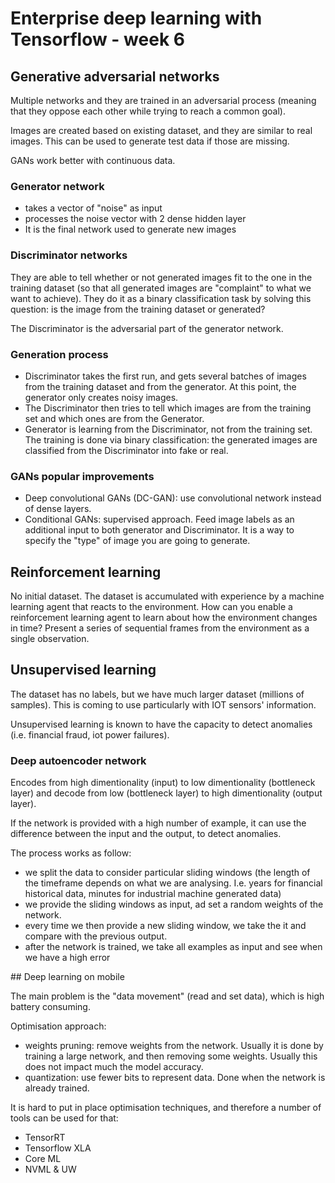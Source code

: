 # Enterprise deep learning with Tensorflow - week 6

## Generative adversarial networks

Multiple networks and they are trained in an adversarial process (meaning that they oppose each other while trying to reach a common goal).

Images are created based on existing dataset, and they are similar to real images. This can be used to generate test data if those are missing.

GANs work better with continuous data.

### Generator network

- takes a vector of "noise" as input
- processes the noise vector with 2 dense hidden layer
- It is the final network used to generate new images

### Discriminator networks

They are able to tell whether or not generated images fit to the one in the training dataset (so that all generated images are "complaint" to what we want to achieve).
They do it as a binary classification task by solving this question: is the image from the training dataset or generated?

The Discriminator is the adversarial part of the generator network.

### Generation process

- Discriminator takes the first run, and gets several batches of images from the training dataset and from the generator. At this point, the generator only creates noisy images.
- The Discriminator then tries to tell which images are from the training set and which ones are from the Generator.
- Generator is learning from the Discriminator, not from the training set. The training is done via binary classification: the generated images are classified from the Discriminator into fake or real.

### GANs popular improvements

- Deep convolutional GANs (DC-GAN): use convolutional network instead of dense layers.
- Conditional GANs: supervised approach. Feed image labels as an additional input to both generator and Discriminator. It is a way to specify the "type" of image you are going to generate.

## Reinforcement learning

No initial dataset. The dataset is accumulated with experience by a machine learning agent that reacts to the environment.
How can you enable a reinforcement learning agent to learn about how the environment changes in time? Present a series of sequential frames from the environment as a single observation.

## Unsupervised learning

The dataset has no labels, but we have much larger dataset (millions of samples). This is coming to use particularly with IOT sensors' information.

Unsupervised learning is known to have the capacity to detect anomalies (i.e. financial fraud, iot power failures).

### Deep autoencoder network

Encodes from high dimentionality (input) to low dimentionality (bottleneck layer) and decode from low (bottleneck layer) to high dimentionality (output layer).

If the network is provided with a high number of example, it can use the difference between the input and the output, to detect anomalies.

The process works as follow:
- we split the data to consider particular sliding windows (the length of the timeframe depends on what we are analysing. I.e. years for financial historical data, minutes for industrial machine generated data)
- we provide the sliding windows as input, ad set a random weights of the network.
- every time we then provide a new sliding window, we take the it and compare with the previous output.
- after the network is trained, we take all examples as input and see when we have a high error

## Deep learning on mobile

The main problem is the "data movement" (read and set data), which is high battery consuming.

Optimisation approach:
- weights pruning: remove weights from the network. Usually it is done by training a large network, and then removing some weights. Usually this does not impact much the model accuracy.
- quantization: use fewer bits to represent data. Done when the network is already trained.

It is hard to put in place optimisation techniques, and therefore a number of tools can be used for that:
- TensorRT
- Tensorflow XLA
- Core ML
- NVML & UW
